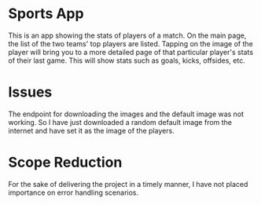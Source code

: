 # Sports App
This is an app showing the stats of players of a match. On the main page, the list of the two teams' top players are listed.
Tapping on the image of the player will bring you to a more detailed page of that particular player's stats of their last game. This will show stats such as goals, kicks, offsides, etc.

# Issues
The endpoint for downloading the images and the default image was not working. So I have just downloaded a random default image from the internet and have set it as the image of the players.

# Scope Reduction
For the sake of delivering the project in a timely manner, I have not placed importance on error handling scenarios.
